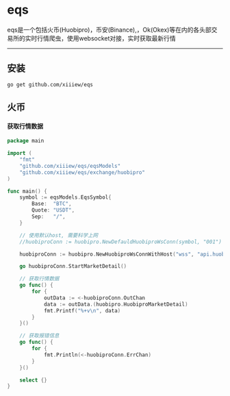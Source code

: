 # eqs

eqs是一个包括火币(Huobipro)，币安(Binance),，Ok(Okex)等在内的各头部交易所的实时行情爬虫，使用websocket对接，实时获取最新行情

---

## 安装

`go get github.com/xiiiew/eqs`

## 火币

#### 获取行情数据

```go
package main

import (
	"fmt"
	"github.com/xiiiew/eqs/eqsModels"
	"github.com/xiiiew/eqs/exchange/huobipro"
)

func main() {
	symbol := eqsModels.EqsSymbol{
		Base:  "BTC",
		Quote: "USDT",
		Sep:   "/",
	}

	// 使用默认host, 需要科学上网
	//huobiproConn := huobipro.NewDefauldHuobiproWsConn(symbol, "001")

	huobiproConn := huobipro.NewHuobiproWsConnWithHost("wss", "api.huobi.me", symbol, "001")

	go huobiproConn.StartMarketDetail()

	// 获取行情数据
	go func() {
		for {
			outData := <-huobiproConn.OutChan
			data := outData.(huobipro.HuobiproMarketDetail)
			fmt.Printf("%+v\n", data)
		}
	}()

	// 获取报错信息
	go func() {
		for {
			fmt.Println(<-huobiproConn.ErrChan)
		}
	}()

	select {}
}
```
